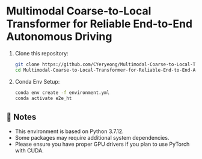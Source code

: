 # Multimodal Coarse-to-Local Transformer for Reliable End-to-End Autonomous Driving


1. Clone this repository:
   ```bash
   git clone https://github.com/CYeryeong/Multimodal-Coarse-to-Local-Transformer-for-Reliable-End-to-End-Autonomous-Driving.git
   cd Multimodal-Coarse-to-Local-Transformer-for-Reliable-End-to-End-Autonomous-Driving

2. Conda Env Setup:
   ```bash
   conda env create -f environment.yml
   conda activate e2e_ht

## 📖 Notes
  - This environment is based on Python 3.7.12.
  - Some packages may require additional system dependencies.
  - Please ensure you have proper GPU drivers if you plan to use PyTorch with CUDA.
